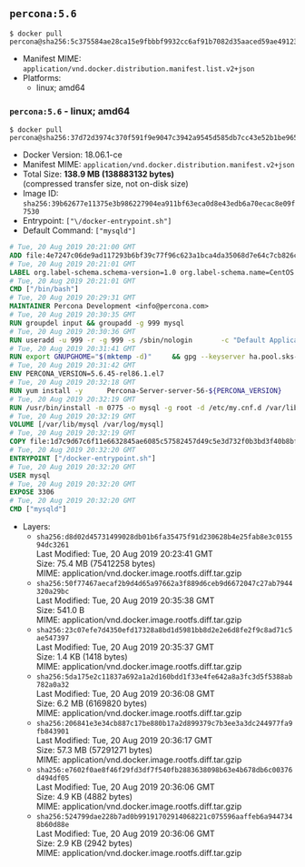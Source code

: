 ## `percona:5.6`

```console
$ docker pull percona@sha256:5c375584ae28ca15e9fbbbf9932cc6af91b7082d35aaced59ae49123aaa66136
```

-	Manifest MIME: `application/vnd.docker.distribution.manifest.list.v2+json`
-	Platforms:
	-	linux; amd64

### `percona:5.6` - linux; amd64

```console
$ docker pull percona@sha256:37d72d3974c370f591f9e9047c3942a9545d585db7cc43e52b1be9656426a87f
```

-	Docker Version: 18.06.1-ce
-	Manifest MIME: `application/vnd.docker.distribution.manifest.v2+json`
-	Total Size: **138.9 MB (138883132 bytes)**  
	(compressed transfer size, not on-disk size)
-	Image ID: `sha256:39b62677e11375e3b986227904ea911bf63eca0d8e43edb6a70ecac8e09f7530`
-	Entrypoint: `["\/docker-entrypoint.sh"]`
-	Default Command: `["mysqld"]`

```dockerfile
# Tue, 20 Aug 2019 20:21:00 GMT
ADD file:4e7247c06de9ad117293b6bf39c77f96c623a1bca4da35068d7e64c7cb826c08 in / 
# Tue, 20 Aug 2019 20:21:01 GMT
LABEL org.label-schema.schema-version=1.0 org.label-schema.name=CentOS Base Image org.label-schema.vendor=CentOS org.label-schema.license=GPLv2 org.label-schema.build-date=20190801
# Tue, 20 Aug 2019 20:21:01 GMT
CMD ["/bin/bash"]
# Tue, 20 Aug 2019 20:29:31 GMT
MAINTAINER Percona Development <info@percona.com>
# Tue, 20 Aug 2019 20:30:35 GMT
RUN groupdel input && groupadd -g 999 mysql
# Tue, 20 Aug 2019 20:30:36 GMT
RUN useradd -u 999 -r -g 999 -s /sbin/nologin 		-c "Default Application User" mysql
# Tue, 20 Aug 2019 20:31:41 GMT
RUN export GNUPGHOME="$(mktemp -d)" 	&& gpg --keyserver ha.pool.sks-keyservers.net --recv-keys 430BDF5C56E7C94E848EE60C1C4CBDCDCD2EFD2A 	&& gpg --export --armor 430BDF5C56E7C94E848EE60C1C4CBDCDCD2EFD2A > ${GNUPGHOME}/RPM-GPG-KEY-Percona 	&& rpmkeys --import ${GNUPGHOME}/RPM-GPG-KEY-Percona /etc/pki/rpm-gpg/RPM-GPG-KEY-CentOS-7 	&& curl -L -o /tmp/percona-release.rpm https://repo.percona.com/centos/7/RPMS/noarch/percona-release-0.1-8.noarch.rpm 	&& rpmkeys --checksig /tmp/percona-release.rpm 	&& yum install -y /tmp/percona-release.rpm 	&& rm -rf "$GNUPGHOME" /tmp/percona-release.rpm 	&& rpm --import /etc/pki/rpm-gpg/PERCONA-PACKAGING-KEY 	&& percona-release disable all 	&& percona-release enable percona release
# Tue, 20 Aug 2019 20:31:42 GMT
ENV PERCONA_VERSION=5.6.45-rel86.1.el7
# Tue, 20 Aug 2019 20:32:18 GMT
RUN yum install -y 		Percona-Server-server-56-${PERCONA_VERSION} 		Percona-Server-tokudb-56-${PERCONA_VERSION} 		Percona-Server-rocksdb-56-${PERCONA_VERSION} 		jemalloc 		which 		policycoreutils 	&& yum clean all 	&& rm -rf /var/cache/yum /var/lib/mysql
# Tue, 20 Aug 2019 20:32:19 GMT
RUN /usr/bin/install -m 0775 -o mysql -g root -d /etc/my.cnf.d /var/lib/mysql /var/run/mysqld /docker-entrypoint-initdb.d 	&& find /etc/my.cnf /etc/my.cnf.d -name '*.cnf' -print0 		| xargs -0 grep -lZE '^(bind-address|log|user|sql_mode)' 		| xargs -rt -0 sed -Ei 's/^(bind-address|log|user|sql_mode)/#&/' 	&& sed -i '/Make sure only root/,/fi/d' /usr/bin/ps_tokudb_admin 	&& echo "thp-setting=never" >> /etc/my.cnf 	&& echo '!includedir /etc/my.cnf.d' >> /etc/my.cnf 	&& printf '[mysqld]\nskip-host-cache\nskip-name-resolve\n' > /etc/my.cnf.d/docker.cnf 	&& /usr/bin/install -m 0664 -o mysql -g root /dev/null /etc/sysconfig/mysql 	&& echo "LD_PRELOAD=/usr/lib64/libjemalloc.so.1" >> /etc/sysconfig/mysql 	&& echo "THP_SETTING=never" >> /etc/sysconfig/mysql 	&& ln -s /etc/my.cnf.d /etc/mysql 	&& chown -R mysql:root /etc/my.cnf /etc/my.cnf.d 	&& chmod -R ug+rwX /etc/my.cnf /etc/my.cnf.d
# Tue, 20 Aug 2019 20:32:19 GMT
VOLUME [/var/lib/mysql /var/log/mysql]
# Tue, 20 Aug 2019 20:32:19 GMT
COPY file:1d7c9d67c6f11e6632845ae6085c57582457d49c5e3d732f0b3bd3f40b8bf179 in /docker-entrypoint.sh 
# Tue, 20 Aug 2019 20:32:20 GMT
ENTRYPOINT ["/docker-entrypoint.sh"]
# Tue, 20 Aug 2019 20:32:20 GMT
USER mysql
# Tue, 20 Aug 2019 20:32:20 GMT
EXPOSE 3306
# Tue, 20 Aug 2019 20:32:20 GMT
CMD ["mysqld"]
```

-	Layers:
	-	`sha256:d8d02d45731499028db01b6fa35475f91d230628b4e25fab8e3c015594dc3261`  
		Last Modified: Tue, 20 Aug 2019 20:23:41 GMT  
		Size: 75.4 MB (75412258 bytes)  
		MIME: application/vnd.docker.image.rootfs.diff.tar.gzip
	-	`sha256:50f77467aecaf2b9d4d65a97662a3f889d6ceb9d6672047c27ab7944320a29bc`  
		Last Modified: Tue, 20 Aug 2019 20:35:38 GMT  
		Size: 541.0 B  
		MIME: application/vnd.docker.image.rootfs.diff.tar.gzip
	-	`sha256:23c07efe7d4350efd17328a8bd1d5981bb8d2e2e6d8fe2f9c8ad71c5ae547397`  
		Last Modified: Tue, 20 Aug 2019 20:35:37 GMT  
		Size: 1.4 KB (1418 bytes)  
		MIME: application/vnd.docker.image.rootfs.diff.tar.gzip
	-	`sha256:5da175e2c11837a692a1a2d160bdd1f33e4fe642a8a3fc3d5f5388ab782a0a32`  
		Last Modified: Tue, 20 Aug 2019 20:36:08 GMT  
		Size: 6.2 MB (6169820 bytes)  
		MIME: application/vnd.docker.image.rootfs.diff.tar.gzip
	-	`sha256:206841e3e34cb887c17be880b17a2d899379c7b3ee3a3dc244977fa9fb843901`  
		Last Modified: Tue, 20 Aug 2019 20:36:17 GMT  
		Size: 57.3 MB (57291271 bytes)  
		MIME: application/vnd.docker.image.rootfs.diff.tar.gzip
	-	`sha256:e7602f0ae8f46f29fd3df7f540fb2883638098b63e4b678db6c00376d494df05`  
		Last Modified: Tue, 20 Aug 2019 20:36:06 GMT  
		Size: 4.9 KB (4882 bytes)  
		MIME: application/vnd.docker.image.rootfs.diff.tar.gzip
	-	`sha256:524799dae228b7ad0b99191702914068221c075596aaffeb6a9447348b60d88e`  
		Last Modified: Tue, 20 Aug 2019 20:36:06 GMT  
		Size: 2.9 KB (2942 bytes)  
		MIME: application/vnd.docker.image.rootfs.diff.tar.gzip

